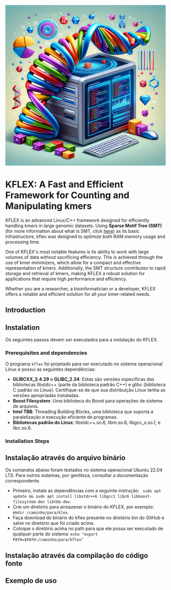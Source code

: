 ![kflex](https://github.com/jadermcg/kflex/blob/4812a42c994811125cb2acc704c88c3b1096222f/logo.png)
# KFLEX: A Fast and Efficient Framework for Counting and Manipulating kmers
KFLEX is an advanced Linux/C++ framework designed for efficiently handling kmers in large genomic datasets. Using **Sparse Motif Tree (SMT)** (for more information about what is SMT, click [here](https://github.com/jadermcg/smt)) as its basic infrastructure, kflex was designed to optimize both RAM memory usage and processing time.

One of KFLEX's most notable features is its ability to work with large volumes of data without sacrificing efficiency. This is achieved through the use of kmer minimizers, which allow for a compact and effective representation of kmers. Additionally, the SMT structure contributes to rapid storage and retrieval of kmers, making KFLEX a robust solution for applications that require high performance and efficiency.

Whether you are a researcher, a bioinformatician or a developer, KFLEX offers a reliable and efficient solution for all your kmer-related needs.

## Introduction

## Instalation
Os seguintes passos devem ser executados para a instalação do KFLEX.

### Prerequisites and dependencies
O programa `kflex` foi projetado para ser executado no sistema operacional Linux e possui as seguintes dependências:

- **GLIBCXX_3.4.29** e **GLIBC_2.34**: Estas são versões específicas das bibliotecas libstdc++ (parte da biblioteca padrão C++) e glibc (biblioteca C padrão no Linux). Certifique-se de que sua distribuição Linux tenha as versões apropriadas instaladas.
- **Boost Filesystem**: Uma biblioteca do Boost para operações de sistema de arquivos.
- **Intel TBB**: Threading Building Blocks, uma biblioteca que suporta a paralelização e execução eficiente de programas.
- **Bibliotecas padrão do Linux**: libstdc++.so.6, libm.so.6, libgcc_s.so.1, e libc.so.6.

### Installation Steps

## Instalação através do arquivo binário
Os comandos abaixo foram testados no sistema operacional Ubuntu 22.04 LTS. Para outros sistemas, por gentileza, consultar a documentação correspondente.
- Primeiro, instale as dependências com a seguinte instrução: ``` sudo apt update && sudo apt install libstdc++6 libgcc1 libc6 libboost-filesystem-dev libtbb-dev```.
- Crie um diretório para armazenar o binário do KFLEX, por exemplo: ```mkdir /caminho/para/klex```.
- Faça download do binário do kflex presente no diretório bin do GitHub e salve no diretório que foi criado acima.
- Coloque o diretório acima no path para que ele possa ser executado de qualquer parte do sistema: ``` echo "export PATH=$PATH:/caminho/para/kflex" ```
  
## Instalação através da compilação do código fonte


## Exemplo de uso
